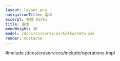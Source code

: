 ```yaml
---
layout: layout.pug
navigationTitle: 运维
excerpt: 管理 Kafka
title: 运维
menuWeight: 30
model: /dcos/cn/services/kafka/data.yml
render: mustache
---
```


#include /dcos/cn/services/include/operations.tmpl
